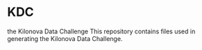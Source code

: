 # KDC
the Kilonova Data Challenge
This repository contains files used in generating the Kilonova Data Challenge.
